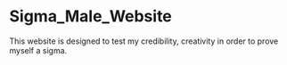 # Sigma_Male_Website
This website is designed to test my credibility, creativity in order to prove myself a sigma. 
